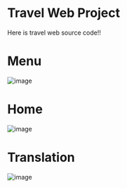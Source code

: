 # Travel Web Project 
Here is travel web source code!!
# Menu
![image](https://github.com/wayne1116/travel_web/blob/master/Picture/Menu.png)
# Home
![image](https://github.com/wayne1116/travel_web/blob/master/Picture/Home1.png)

# Translation
![image](https://github.com/wayne1116/travel_web/blob/master/Picture/translation_feature.png)

